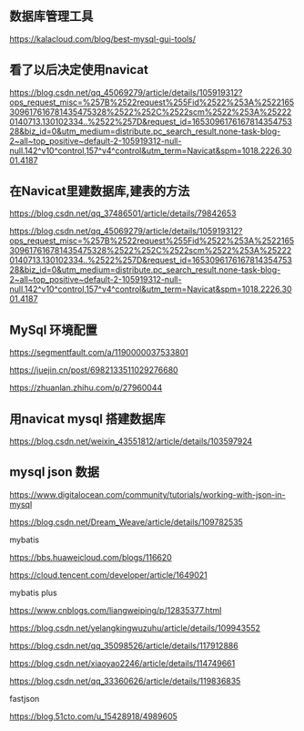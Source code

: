 ## 数据库管理工具

https://kalacloud.com/blog/best-mysql-gui-tools/

## 看了以后决定使用navicat

https://blog.csdn.net/qq_45069279/article/details/105919312?ops_request_misc=%257B%2522request%255Fid%2522%253A%2522165309617616781435475328%2522%252C%2522scm%2522%253A%252220140713.130102334..%2522%257D&request_id=165309617616781435475328&biz_id=0&utm_medium=distribute.pc_search_result.none-task-blog-2~all~top_positive~default-2-105919312-null-null.142^v10^control,157^v4^control&utm_term=Navicat&spm=1018.2226.3001.4187

## 在Navicat里建数据库,建表的方法

https://blog.csdn.net/qq_37486501/article/details/79842653

https://blog.csdn.net/qq_45069279/article/details/105919312?ops_request_misc=%257B%2522request%255Fid%2522%253A%2522165309617616781435475328%2522%252C%2522scm%2522%253A%252220140713.130102334..%2522%257D&request_id=165309617616781435475328&biz_id=0&utm_medium=distribute.pc_search_result.none-task-blog-2~all~top_positive~default-2-105919312-null-null.142^v10^control,157^v4^control&utm_term=Navicat&spm=1018.2226.3001.4187

## MySql 环境配置

https://segmentfault.com/a/1190000037533801

https://juejin.cn/post/6982133511029276680

https://zhuanlan.zhihu.com/p/27960044

## 用navicat mysql 搭建数据库

https://blog.csdn.net/weixin_43551812/article/details/103597924

## mysql json 数据

https://www.digitalocean.com/community/tutorials/working-with-json-in-mysql

https://blog.csdn.net/Dream_Weave/article/details/109782535

mybatis

https://bbs.huaweicloud.com/blogs/116620

https://cloud.tencent.com/developer/article/1649021

mybatis plus

https://www.cnblogs.com/liangweiping/p/12835377.html

https://blog.csdn.net/yelangkingwuzuhu/article/details/109943552

https://blog.csdn.net/qq_35098526/article/details/117912886

https://blog.csdn.net/xiaoyao2246/article/details/114749661

https://blog.csdn.net/qq_33360626/article/details/119836835

fastjson

https://blog.51cto.com/u_15428918/4989605

